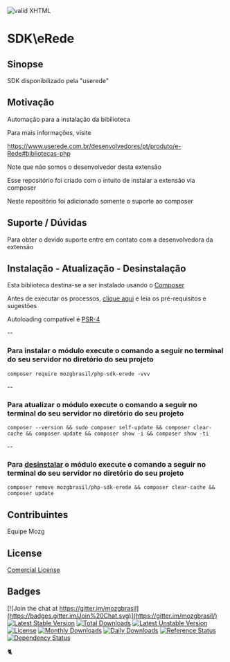 [checkmark]: https://raw.githubusercontent.com/mozgbrasil/mozgbrasil.github.io/master/assets/images/logos/logo_32_32.png "MOZG"
![valid XHTML][checkmark]

[composer]: https://packagist.org/packages/mozgbrasil/php-sdk-erede
[psr4]: http://www.php-fig.org/psr/psr-4/
[requerimentos]: http://mozgbrasil.github.io/requerimentos/
[getcomposer]: https://getcomposer.org/
[uninstall-mods]: https://getcomposer.org/doc/03-cli.md#remove

# SDK\eRede

## Sinopse

SDK disponibilizado pela "userede"

## Motivação

Automação para a instalação da bibilioteca

Para mais informações, visite

https://www.userede.com.br/desenvolvedores/pt/produto/e-Rede#bibliotecas-php

Note que não somos o desenvolvedor desta extensão

Esse repositório foi criado com o intuito de instalar a extensão via composer

Neste repositório foi adicionado somente o suporte ao composer

## Suporte / Dúvidas

Para obter o devido suporte entre em contato com a desenvolvedora da extensão

## Instalação - Atualização - Desinstalação

Esta biblioteca destina-se a ser instalado usando o [Composer][getcomposer]

Antes de executar os processos, [clique aqui][requerimentos] e leia os pré-requisitos e sugestões

Autoloading compatível é [PSR-4][psr4]

--

### Para instalar o módulo execute o comando a seguir no terminal do seu servidor no diretório do seu projeto

	composer require mozgbrasil/php-sdk-erede -vvv

--

### Para atualizar o módulo execute o comando a seguir no terminal do seu servidor no diretório do seu projeto

	composer --version && sudo composer self-update && composer clear-cache && composer update && composer show -i && composer show -ti

--

### Para [desinstalar][uninstall-mods] o módulo execute o comando a seguir no terminal do seu servidor no diretório do seu projeto

	composer remove mozgbrasil/php-sdk-erede && composer clear-cache && composer update

## Contribuintes

Equipe Mozg

## License

[Comercial License](LICENSE.txt)

## Badges

[![Join the chat at https://gitter.im/mozgbrasil](https://badges.gitter.im/Join%20Chat.svg)](https://gitter.im/mozgbrasil/)
[![Latest Stable Version](https://poser.pugx.org/mozgbrasil/php-sdk-erede/v/stable)](https://packagist.org/packages/mozgbrasil/php-sdk-erede)
[![Total Downloads](https://poser.pugx.org/mozgbrasil/php-sdk-erede/downloads)](https://packagist.org/packages/mozgbrasil/php-sdk-erede)
[![Latest Unstable Version](https://poser.pugx.org/mozgbrasil/php-sdk-erede/v/unstable)](https://packagist.org/packages/mozgbrasil/php-sdk-erede)
[![License](https://poser.pugx.org/mozgbrasil/php-sdk-erede/license)](https://packagist.org/packages/mozgbrasil/php-sdk-erede)
[![Monthly Downloads](https://poser.pugx.org/mozgbrasil/php-sdk-erede/d/monthly)](https://packagist.org/packages/mozgbrasil/php-sdk-erede)
[![Daily Downloads](https://poser.pugx.org/mozgbrasil/php-sdk-erede/d/daily)](https://packagist.org/packages/mozgbrasil/php-sdk-erede)
[![Reference Status](https://www.versioneye.com/php/mozgbrasil:php-sdk-erede/reference_badge.svg?style=flat-square)](https://www.versioneye.com/php/mozgbrasil:php-sdk-erede/references)
[![Dependency Status](https://www.versioneye.com/php/mozgbrasil:php-sdk-erede/1.0.0/badge?style=flat-square)](https://www.versioneye.com/php/mozgbrasil:php-sdk-erede/1.0.0)

:cat2:
